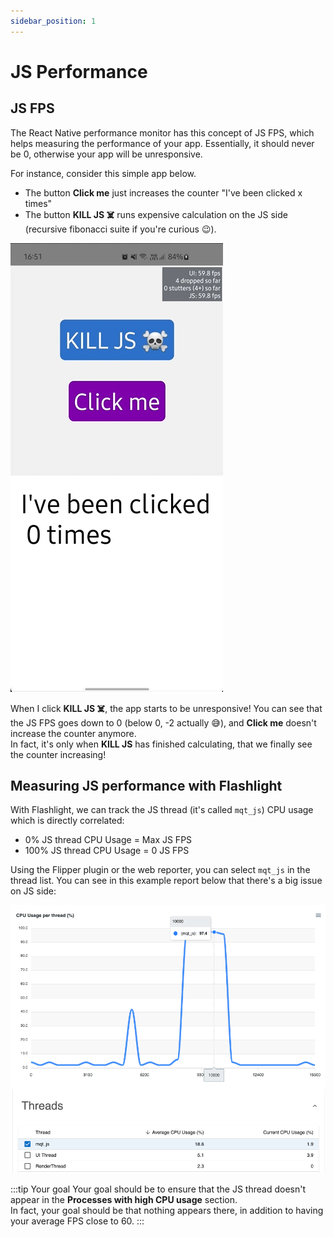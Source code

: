 ```yaml
---
sidebar_position: 1
---
```


# JS Performance

## JS FPS

The React Native performance monitor has this concept of JS FPS, which helps measuring the performance of your app.
Essentially, it should never be 0, otherwise your app will be unresponsive.

For instance, consider this simple app below.

- The button **Click me** just increases the counter "I've been clicked x times"
- The button **KILL JS ☠️** runs expensive calculation on the JS side (recursive fibonacci suite if you're curious 😉).

![JS Thread demo](./assets/JS_thread_demo.gif)

When I click **KILL JS ☠️**, the app starts to be unresponsive! You can see that the JS FPS goes down to 0 (below 0, -2 actually 😅), and **Click me** doesn't increase the counter anymore.  
In fact, it's only when **KILL JS** has finished calculating, that we finally see the counter increasing!

## Measuring JS performance with Flashlight

With Flashlight, we can track the JS thread (it's called `mqt_js`) CPU usage which is directly correlated:

- 0% JS thread CPU Usage = Max JS FPS
- 100% JS thread CPU Usage = 0 JS FPS

Using the Flipper plugin or the web reporter, you can select `mqt_js` in the thread list. You can see in this example report below that there's a big issue on JS side:

![massive JS thread issue](./assets/js-thread-flashlight.png)

:::tip Your goal
Your goal should be to ensure that the JS thread doesn't appear in the **Processes with high CPU usage** section.  
In fact, your goal should be that nothing appears there, in addition to having your average FPS close to 60.
:::
